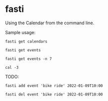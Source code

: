 # fasti

Using the Calendar from the command line.


Sample usage:
```
fasti get calendars

fasti get events

fasti get events -n 7

cal -3
```

TODO:
```
fasti add event 'bike ride' 2022-01-09T10:00

fasti del event 'bike ride' 2022-01-09T10:00
```
